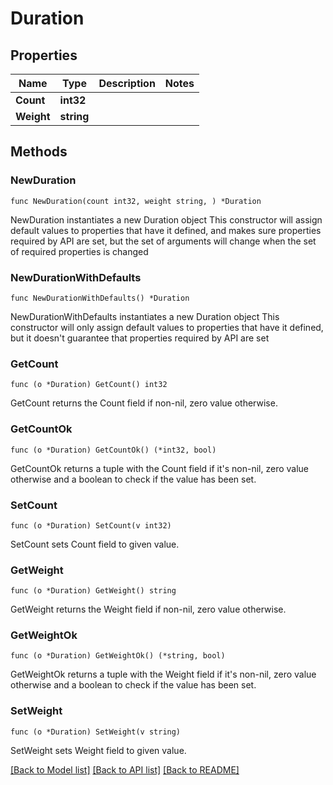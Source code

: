 # Duration

## Properties

Name | Type | Description | Notes
------------ | ------------- | ------------- | -------------
**Count** | **int32** |  | 
**Weight** | **string** |  | 

## Methods

### NewDuration

`func NewDuration(count int32, weight string, ) *Duration`

NewDuration instantiates a new Duration object
This constructor will assign default values to properties that have it defined,
and makes sure properties required by API are set, but the set of arguments
will change when the set of required properties is changed

### NewDurationWithDefaults

`func NewDurationWithDefaults() *Duration`

NewDurationWithDefaults instantiates a new Duration object
This constructor will only assign default values to properties that have it defined,
but it doesn't guarantee that properties required by API are set

### GetCount

`func (o *Duration) GetCount() int32`

GetCount returns the Count field if non-nil, zero value otherwise.

### GetCountOk

`func (o *Duration) GetCountOk() (*int32, bool)`

GetCountOk returns a tuple with the Count field if it's non-nil, zero value otherwise
and a boolean to check if the value has been set.

### SetCount

`func (o *Duration) SetCount(v int32)`

SetCount sets Count field to given value.


### GetWeight

`func (o *Duration) GetWeight() string`

GetWeight returns the Weight field if non-nil, zero value otherwise.

### GetWeightOk

`func (o *Duration) GetWeightOk() (*string, bool)`

GetWeightOk returns a tuple with the Weight field if it's non-nil, zero value otherwise
and a boolean to check if the value has been set.

### SetWeight

`func (o *Duration) SetWeight(v string)`

SetWeight sets Weight field to given value.



[[Back to Model list]](../README.md#documentation-for-models) [[Back to API list]](../README.md#documentation-for-api-endpoints) [[Back to README]](../README.md)


